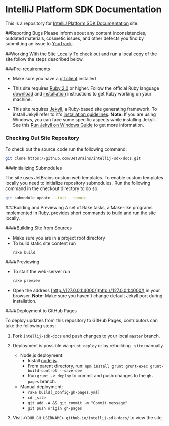 IntelliJ Platform SDK Documentation
=======

This is a repository for 
[IntelliJ Platform SDK Documentation](http://www.jetbrains.org/intellij/sdk/docs/)
site.

##Reporting Bugs
Please inform about any content inconsistencies, outdated materials, cosmetic issues, and other defects you find by submitting an issue to
[YouTrack](https://youtrack.jetbrains.com/issues/IJSDK).

##Working With the Site Locally
To check out and run a local copy of the site follow the steps described below.

###Pre-requirements

*  Make sure you have a 
   [git client](http://git-scm.com/downloads)
   installed

*  This site requires
   [Ruby 2.0](https://www.ruby-lang.org/) or higher.
   Follow the official Ruby language
   [download](https://www.ruby-lang.org/en/downloads/)
   and
   [installation](https://www.ruby-lang.org/en/documentation/installation/)
   instructions to get Ruby working on your machine.
   
*  This site requires [Jekyll](http://jekyllrb.com/), 
   a Ruby-based site generating framework.
   To install Jekyll refer to it's
   [installation guidelines](http://jekyllrb.com/docs/installation/).
   **Note:** If you are using Windows, you can face some specific aspects while installing Jekyll.
   See this [Run Jekyll on Windows Guide](http://jekyll-windows.juthilo.com/) to get more information.
   
### Checking Out Site Repository

To check out the source code run the following command:

```bash
git clone https://github.com/JetBrains/intellij-sdk-docs.git
```
   
###Initializing Submodules

The site uses JetBrains custom web templates.
To enable custom templates locally you need to initialize repository submodules.
Run the following command in the checkout directory to do so.
 
```bash
git submodule update --init --remote
```

###Building and Previewing 
A set of Rake tasks, a Make-like programs implemented in Ruby, provides short commands to build and run the site locally.

####Building Site from Sources
 
*  Make sure you are in a project root directory
*  To build static site content run
   ```
   rake build
   ```
   
####Previewing

*  To start the web-server run
    ```
    rake preview
    ```
*  Open the address
   [http://127.0.0.1:4000/](http://127.0.0.1:4000/)
   in your browser.
   **Note:** Make sure you haven't change default Jekyll port during installation.

####Deployment to GitHub Pages

To deploy updates from this repository to GitHub Pages, contributors can take the following steps:

1. Fork `intellij-sdk-docs` and push changes to your local `master` branch.

2. Deployment is possible via `grunt deploy` or by rebuilding `_site` manually.
    * Node.js deployment:
        * Install [node.js](https://nodejs.org/en/download).
        * From parent directory, run: `npm install grunt grunt-exec grunt-build-control --save-dev`
        * Run `grunt -v deploy` to commit and push changes to the `gh-pages` branch.
    * Manual deployment:
        * `rake build[_config-gh-pages.yml]`
        * `cd _site`
        * `git add -A && git commit -m "Commit message"`
        * `git push origin gh-pages`
        
3. Visit `<YOUR_GH_USERNAME>.github.io/intellij-sdk-docs/` to view the site.